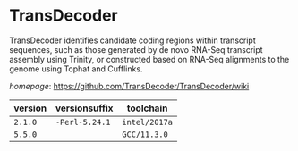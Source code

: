 # TransDecoder

TransDecoder identifies candidate coding regions within transcript sequences,  such as those generated by de novo RNA-Seq transcript assembly using Trinity,  or constructed based on RNA-Seq alignments to the genome using  Tophat and Cufflinks.

*homepage*: <https://github.com/TransDecoder/TransDecoder/wiki>

version | versionsuffix | toolchain
--------|---------------|----------
``2.1.0`` | ``-Perl-5.24.1`` | ``intel/2017a``
``5.5.0`` |  | ``GCC/11.3.0``
